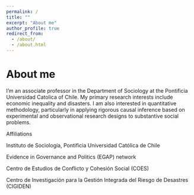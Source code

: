 ```yaml
---
permalink: /
title: ""
excerpt: "About me"
author_profile: true
redirect_from: 
  - /about/
  - /about.html
---
```


About me
======
I’m an associate professor in the Department of Sociology at the Pontificia Universidad Catolica of Chile. My primary research interests include economic inequality and disasters. I am also interested in quantitative methodology, particularly in applying rigorous causal inference based on experimental and observational research designs to substantive social problems.




Affiliations

Instituto de Sociología, Pontificia Universidad Católica de Chile

Evidence in Governance and Politics (EGAP) network

Centro de Estudios de Conflicto y Cohesión Social (COES)

Centro de Investigación para la Gestión Integrada del Riesgo de Desastres (CIGIDEN)
